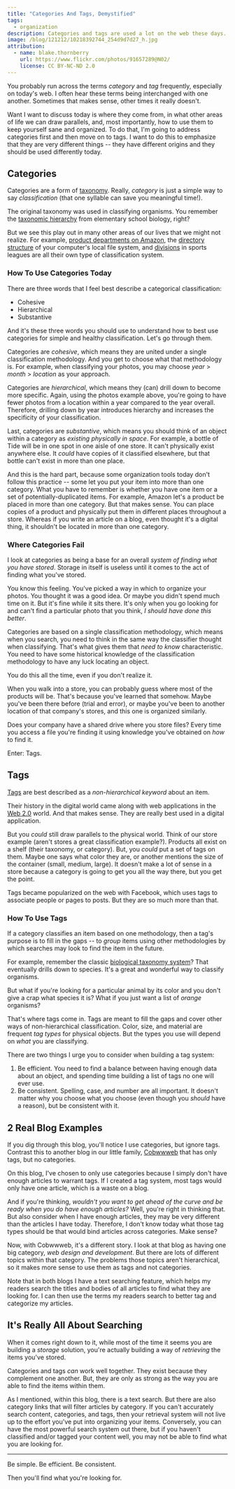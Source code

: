 ```yaml
---
title: "Categories And Tags, Demystified"
tags:
  - organization
description: Categories and tags are used a lot on the web these days. Are you using them well?
image: /blog/121212/10218392744_254d9d7d27_h.jpg
attribution:
  - name: blake.thornberry
    url: https://www.flickr.com/photos/91657289@N02/
    license: CC BY-NC-ND 2.0
---
```


You probably run across the terms _category_ and _tag_ frequently, especially on today's web. I often hear these terms being interchanged with one another. Sometimes that makes sense, other times it really doesn't.

Want I want to discuss today is where they come from, in what other areas of life we can draw parallels, and, most importantly, how to use them to keep yourself sane and organized. To do that, I'm going to address categories first and then move on to tags. I want to do this to emphasize that they are very different things -- they have different origins and they should be used differently today.

## Categories

Categories are a form of [taxonomy](<https://en.wikipedia.org/wiki/Taxonomy_(general)>). Really, _category_ is just a simple way to say _classification_ (that one syllable can save you meaningful time!).

The original taxonomy was used in classifying organisms. You remember the [taxonomic hierarchy](https://upload.wikimedia.org/wikipedia/commons/a/a5/Biological_classification_L_Pengo_vflip.svg) from elementary school biology, right?

But we see this play out in many other areas of our lives that we might not realize. For example, [product departments on Amazon](http://smile.amazon.com/gp/site-directory), the [directory structure](https://en.wikipedia.org/wiki/Directory_structure) of your computer's local file system, and [divisions](<https://en.wikipedia.org/wiki/Division_(sport)>) in sports leagues are all their own type of classification system.

### How To Use Categories Today

There are three words that I feel best describe a categorical classification:

- Cohesive
- Hierarchical
- Substantive

And it's these three words you should use to understand how to best use categories for simple and healthy classification. Let's go through them.

Categories are _cohesive_, which means they are united under a single classification methodology. And you get to choose what that methodology is. For example, when classifying your photos, you may choose _year_ > _month_ > _location_ as your approach.

Categories are _hierarchical_, which means they (can) drill down to become more specific. Again, using the photos example above, you're going to have fewer photos from a location within a year compared to the year overall. Therefore, drilling down by year introduces hierarchy and increases the specificity of your classification.

Last, categories are _substantive_, which means you should think of an object within a category as _existing physically in space_. For example, a bottle of Tide will be in one spot in one aisle of one store. It can't physically exist anywhere else. It _could_ have copies of it classified elsewhere, but that bottle can't exist in more than one place.

And this is the hard part, because some organization tools today don't follow this practice -- some let you put your item into more than one category. What you have to remember is whether you have one item or a set of potentially-duplicated items. For example, Amazon let's a product be placed in more than one category. But that makes sense. You can place copies of a product and physically put them in different places throughout a store. Whereas if you write an article on a blog, even thought it's a digital thing, it shouldn't be located in more than one category.

### Where Categories Fail

I look at categories as being a base for an overall _system of finding what you have stored_. Storage in itself is useless until it comes to the act of finding what you've stored.

You know this feeling. You've picked a way in which to organize your photos. You thought it was a good idea. Or maybe you didn't spend much time on it. But it's fine while it sits there. It's only when you go looking for and can't find a particular photo that you think, _I should have done this better_.

Categories are based on a single classification methodology, which means when you search, you need to think in the same way the classifier thought when classifying. That's what gives them that _need to know_ characteristic. You need to have some historical knowledge of the classification methodology to have any luck locating an object.

You do this all the time, even if you don't realize it.

When you walk into a store, you can probably guess where most of the products will be. That's because you've learned that somehow. Maybe you've been there before (trial and error), or maybe you've been to another location of that company's stores, and this one is organized similarly.

Does your company have a shared drive where you store files? Every time you access a file you're finding it using knowledge you've obtained on _how_ to find it.

Enter: Tags.

## Tags

[Tags](<https://en.wikipedia.org/wiki/Tag_(metadata)>) are best described as a _non-hierarchical keyword_ about an item.

Their history in the digital world came along with web applications in the [Web 2.0](https://en.wikipedia.org/wiki/Web_2.0) world. And that makes sense. They are really best used in a digital application.

But you _could_ still draw parallels to the physical world. Think of our store example (aren't stores a great classification example?). Products all exist on a shelf (their taxonomy, or category). But, you _could_ put a set of tags on them. Maybe one says what color they are, or another mentions the size of the container (small, medium, large). It doesn't make a lot of sense in a store because a category is going to get you all the way there, but you get the point.

Tags became popularized on the web with Facebook, which uses tags to associate people or pages to posts. But they are so much more than that.

### How To Use Tags

If a category classifies an item based on one methodology, then a tag's purpose is to fill in the gaps -- to _group_ items using other methodologies by which searches may look to find the item in the future.

For example, remember the classic [biological taxonomy system](https://upload.wikimedia.org/wikipedia/commons/a/a5/Biological_classification_L_Pengo_vflip.svg)? That eventually drills down to species. It's a great and wonderful way to classify organisms.

But what if you're looking for a particular animal by its color and you don't give a crap what species it is? What if you just want a list of _orange_ organisms?

That's where tags come in. Tags are meant to fill the gaps and cover other ways of non-hierarchical classification. Color, size, and material are frequent _tag types_ for physical objects. But the types you use will depend on _what_ you are classifying.

There are two things I urge you to consider when building a tag system:

1. Be efficient. You need to find a balance between having enough data about an object, and spending time building a list of tags no one will ever use.
2. Be consistent. Spelling, case, and number are all important. It doesn't matter why you choose what you choose (even though you _should_ have a reason), but be consistent with it.

## 2 Real Blog Examples

If you dig through this blog, you'll notice I use categories, but ignore tags. Contrast this to another blog in our little family, [Cobwwweb](http://cobwwweb.com) that has only tags, but no categories.

On this blog, I've chosen to only use categories because I simply don't have enough articles to warrant tags. If I created a tag system, most tags would only have one article, which is a waste on a blog.

And if you're thinking, _wouldn't you want to get ahead of the curve and be ready when you do have enough articles?_ Well, you're right in thinking that. But also consider when I have enough articles, they may be very different than the articles I have today. Therefore, I don't know today what those tag types should be that would bind articles across categories. Make sense?

Now, with Cobwwweb, it's a different story. I look at that blog as having one big category, _web design and development_. But there are lots of different topics within that category. The problems those topics aren't hierarchical, so it makes more sense to use them as tags and not categories.

Note that in both blogs I have a text searching feature, which helps my readers search the titles and bodies of all articles to find what they are looking for. I can then use the terms my readers search to better tag and categorize my articles.

## It's Really All About Searching

When it comes right down to it, while most of the time it seems you are building a _storage_ solution, you're actually building a way of _retrieving_ the items you've stored.

Categories and tags _can_ work well together. They exist because they complement one another. But, they are only as strong as the way you are able to find the items within them.

As I mentioned, within this blog, there is a text search. But there are also category links that will filter articles by category. If you can't accurately search content, categories, and tags, then your retrieval system will not live up to the effort you've put into organizing your items. Conversely, you can have the most powerful search system out there, but if you haven't classified and/or tagged your content well, you may not be able to find what you are looking for.

---

Be simple. Be efficient. Be consistent.

Then you'll find what you're looking for.
